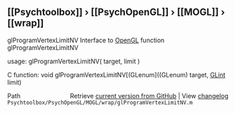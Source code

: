## [[Psychtoolbox]] &#8250; [[PsychOpenGL]] &#8250; [[MOGL]] &#8250; [[wrap]]

glProgramVertexLimitNV  Interface to [OpenGL](OpenGL) function glProgramVertexLimitNV  
  
usage:  glProgramVertexLimitNV( target, limit )  
  
C function:  void glProgramVertexLimitNV[(GLenum]((GLenum) target, [GLint](GLint) limit)  




<div class="code_header" style="text-align:right;">
  <span style="float:left;">Path&nbsp;&nbsp;</span> <span class="counter">Retrieve <a href=
  "https://raw.github.com/Psychtoolbox-3/Psychtoolbox-3/beta/Psychtoolbox/PsychOpenGL/MOGL/wrap/glProgramVertexLimitNV.m">current version from GitHub</a> | View <a href=
  "https://github.com/Psychtoolbox-3/Psychtoolbox-3/commits/beta/Psychtoolbox/PsychOpenGL/MOGL/wrap/glProgramVertexLimitNV.m">changelog</a></span>
</div>
<div class="code">
  <code>Psychtoolbox/PsychOpenGL/MOGL/wrap/glProgramVertexLimitNV.m</code>
</div>


